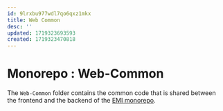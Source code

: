```yaml
---
id: 9lrxbu977wdl7qo6qxz1mkx
title: Web Common
desc: ''
updated: 1719323693593
created: 1719323470818
---
```


# Monorepo : Web-Common
The `Web-Common` folder contains the common code that is shared between the frontend and the backend of the [EMI monorepo](https://github.com/earth-metabolome-initiative/emi-monorepo/tree/web).